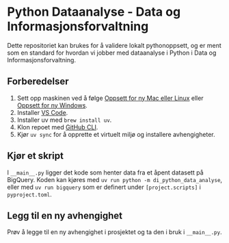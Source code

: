 # Python Dataanalyse - Data og Informasjonsforvaltning 

Dette repositoriet kan brukes for å validere lokalt pythonoppsett, og er ment som en standard for hvordan vi jobber med dataanalyse i Python i Data og Informasjonsforvaltning.


## Forberedelser

1. Sett opp maskinen ved å følge [Oppsett for ny Mac eller Linux](https://navikt.github.io/ny-i-nav/ny-unix.html) eller [Oppsett for ny Windows](https://navikt.github.io/ny-i-nav/ny-windows.html).
2. Installer [VS Code](https://code.visualstudio.com/download).
3. Installer uv med `brew install uv`.
4. Klon repoet med [GitHub CLI](https://cli.github.com/).
5. Kjør `uv sync` for å opprette et virtuelt miljø og installere avhengigheter.


## Kjør et skript

I `__main__.py` ligger det kode som henter data fra et åpent datasett på BigQuery.
Koden kan kjøres med `uv run python -m di_python_data_analyse`, eller med `uv run bigquery` som er definert under `[project.scripts]` i `pyproject.toml`.


## Legg til en ny avhengighet

Prøv å legge til en ny avhengighet i prosjektet og ta den i bruk i `__main__.py`.